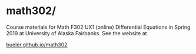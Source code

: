 math302/
========

Course materials for Math F302 UX1 (online) Differential Equations in Spring 2019 at University of Alaska Fairbanks.  See the website at

[bueler.github.io/math302](https://bueler.github.io/math302/)
